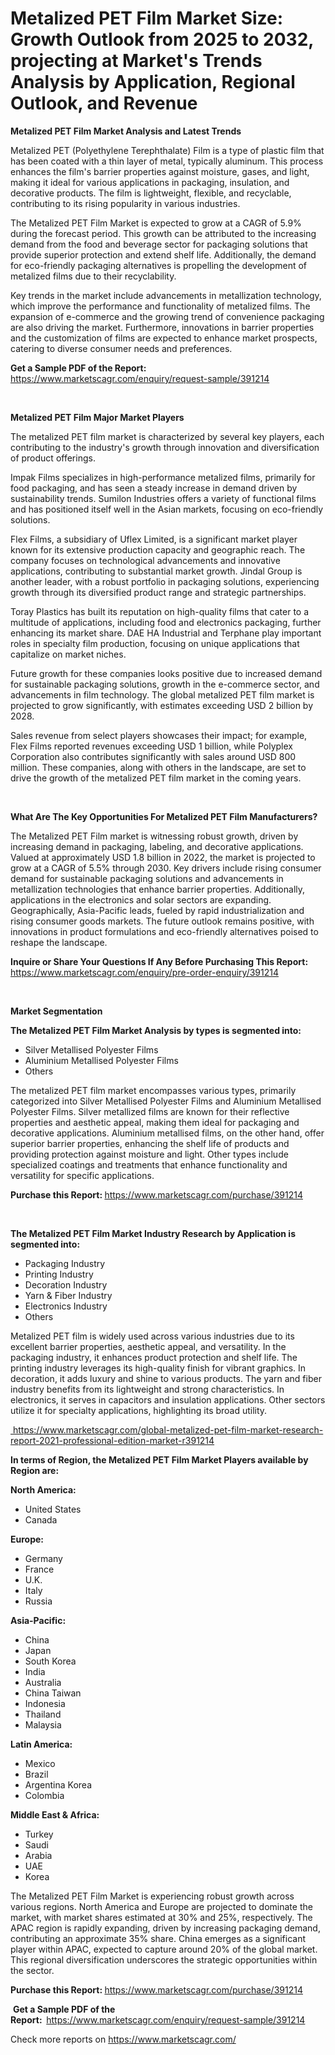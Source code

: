 <p><h1>Metalized PET Film Market Size: Growth Outlook from 2025 to 2032, projecting at Market's Trends Analysis by Application, Regional Outlook, and Revenue</h1></p><p><strong>Metalized PET Film Market Analysis and Latest Trends</strong></p>
<p><p>Metalized PET (Polyethylene Terephthalate) Film is a type of plastic film that has been coated with a thin layer of metal, typically aluminum. This process enhances the film's barrier properties against moisture, gases, and light, making it ideal for various applications in packaging, insulation, and decorative products. The film is lightweight, flexible, and recyclable, contributing to its rising popularity in various industries.</p><p>The Metalized PET Film Market is expected to grow at a CAGR of 5.9% during the forecast period. This growth can be attributed to the increasing demand from the food and beverage sector for packaging solutions that provide superior protection and extend shelf life. Additionally, the demand for eco-friendly packaging alternatives is propelling the development of metalized films due to their recyclability. </p><p>Key trends in the market include advancements in metallization technology, which improve the performance and functionality of metalized films. The expansion of e-commerce and the growing trend of convenience packaging are also driving the market. Furthermore, innovations in barrier properties and the customization of films are expected to enhance market prospects, catering to diverse consumer needs and preferences.</p></p>
<p><strong>Get a Sample PDF of the Report:&nbsp;</strong> <a href="https://www.marketscagr.com/enquiry/request-sample/391214?utm_campaign=2648&utm_medium=2&utm_source=Github&utm_content=ia&utm_term=29032025&utm_id=metalized-pet-film">https://www.marketscagr.com/enquiry/request-sample/391214</a></p>
<p>&nbsp;</p>
<p><strong>Metalized PET Film Major Market Players</strong></p>
<p><p>The metalized PET film market is characterized by several key players, each contributing to the industry's growth through innovation and diversification of product offerings. </p><p>Impak Films specializes in high-performance metalized films, primarily for food packaging, and has seen a steady increase in demand driven by sustainability trends. Sumilon Industries offers a variety of functional films and has positioned itself well in the Asian markets, focusing on eco-friendly solutions.</p><p>Flex Films, a subsidiary of Uflex Limited, is a significant market player known for its extensive production capacity and geographic reach. The company focuses on technological advancements and innovative applications, contributing to substantial market growth. Jindal Group is another leader, with a robust portfolio in packaging solutions, experiencing growth through its diversified product range and strategic partnerships.</p><p>Toray Plastics has built its reputation on high-quality films that cater to a multitude of applications, including food and electronics packaging, further enhancing its market share. DAE HA Industrial and Terphane play important roles in specialty film production, focusing on unique applications that capitalize on market niches.</p><p>Future growth for these companies looks positive due to increased demand for sustainable packaging solutions, growth in the e-commerce sector, and advancements in film technology. The global metalized PET film market is projected to grow significantly, with estimates exceeding USD 2 billion by 2028.</p><p>Sales revenue from select players showcases their impact; for example, Flex Films reported revenues exceeding USD 1 billion, while Polyplex Corporation also contributes significantly with sales around USD 800 million. These companies, along with others in the landscape, are set to drive the growth of the metalized PET film market in the coming years.</p></p>
<p>&nbsp;</p>
<p><strong>What Are The Key Opportunities For Metalized PET Film Manufacturers?</strong></p>
<p><p>The Metalized PET Film market is witnessing robust growth, driven by increasing demand in packaging, labeling, and decorative applications. Valued at approximately USD 1.8 billion in 2022, the market is projected to grow at a CAGR of 5.5% through 2030. Key drivers include rising consumer demand for sustainable packaging solutions and advancements in metallization technologies that enhance barrier properties. Additionally, applications in the electronics and solar sectors are expanding. Geographically, Asia-Pacific leads, fueled by rapid industrialization and rising consumer goods markets. The future outlook remains positive, with innovations in product formulations and eco-friendly alternatives poised to reshape the landscape.</p></p>
<p><strong>Inquire or Share Your Questions If Any Before Purchasing This Report:</strong> <a href="https://www.marketscagr.com/enquiry/pre-order-enquiry/391214?utm_campaign=2648&utm_medium=2&utm_source=Github&utm_content=ia&utm_term=29032025&utm_id=metalized-pet-film">https://www.marketscagr.com/enquiry/pre-order-enquiry/391214</a></p>
<p>&nbsp;</p>
<p><strong>Market Segmentation</strong></p>
<p><strong>The Metalized PET Film Market Analysis by types is segmented into:</strong></p>
<p><ul><li>Silver Metallised Polyester Films</li><li>Aluminium Metallised Polyester Films</li><li>Others</li></ul></p>
<p><p>The metalized PET film market encompasses various types, primarily categorized into Silver Metallised Polyester Films and Aluminium Metallised Polyester Films. Silver metallized films are known for their reflective properties and aesthetic appeal, making them ideal for packaging and decorative applications. Aluminium metallised films, on the other hand, offer superior barrier properties, enhancing the shelf life of products and providing protection against moisture and light. Other types include specialized coatings and treatments that enhance functionality and versatility for specific applications.</p></p>
<p><strong>Purchase this Report:&nbsp;</strong><a href="https://www.marketscagr.com/purchase/391214?utm_campaign=2648&utm_medium=2&utm_source=Github&utm_content=ia&utm_term=29032025&utm_id=metalized-pet-film">https://www.marketscagr.com/purchase/391214</a></p>
<p>&nbsp;</p>
<p><strong>The Metalized PET Film Market Industry Research by Application is segmented into:</strong></p>
<p><ul><li>Packaging Industry</li><li>Printing Industry</li><li>Decoration Industry</li><li>Yarn & Fiber Industry</li><li>Electronics Industry</li><li>Others</li></ul></p>
<p><p>Metalized PET film is widely used across various industries due to its excellent barrier properties, aesthetic appeal, and versatility. In the packaging industry, it enhances product protection and shelf life. The printing industry leverages its high-quality finish for vibrant graphics. In decoration, it adds luxury and shine to various products. The yarn and fiber industry benefits from its lightweight and strong characteristics. In electronics, it serves in capacitors and insulation applications. Other sectors utilize it for specialty applications, highlighting its broad utility.</p></p>
<p><a href="https://www.marketscagr.com/global-metalized-pet-film-market-research-report-2021-professional-edition-market-r391214?utm_campaign=2648&utm_medium=2&utm_source=Github&utm_content=ia&utm_term=29032025&utm_id=metalized-pet-film">&nbsp;https://www.marketscagr.com/global-metalized-pet-film-market-research-report-2021-professional-edition-market-r391214</a></p>
<p><strong>In terms of Region, the Metalized PET Film Market Players available by Region are:</strong></p>
<p>
    <p> <strong> North America: </strong>
        <ul>
            <li>United States</li>
            <li>Canada</li>
        </ul>
        </p> 
    <p> <strong> Europe: </strong>
        <ul>
            <li>Germany</li>
            <li>France</li>
            <li>U.K.</li>
            <li>Italy</li>
            <li>Russia</li>
        </ul>
        </p> 
    <p> <strong> Asia-Pacific: </strong>
        <ul>
            <li>China</li>
            <li>Japan</li>
            <li>South Korea</li>
            <li>India</li>
            <li>Australia</li>
            <li>China Taiwan</li>
            <li>Indonesia</li>
            <li>Thailand</li>
            <li>Malaysia</li>
        </ul>
        </p> 
    <p> <strong> Latin America: </strong>
        <ul>
            <li>Mexico</li>
            <li>Brazil</li>
            <li>Argentina Korea</li>
            <li>Colombia</li>
        </ul>
        </p> 
    <p> <strong> Middle East & Africa: </strong>
        <ul>
            <li>Turkey</li>
            <li>Saudi</li>
            <li>Arabia</li>
            <li>UAE</li>
            <li>Korea</li>
        </ul>
    </p>
    </p>
<p><p>The Metalized PET Film Market is experiencing robust growth across various regions. North America and Europe are projected to dominate the market, with market shares estimated at 30% and 25%, respectively. The APAC region is rapidly expanding, driven by increasing packaging demand, contributing an approximate 35% share. China emerges as a significant player within APAC, expected to capture around 20% of the global market. This regional diversification underscores the strategic opportunities within the sector.</p></p>
<p><strong>Purchase this Report: </strong><a href="https://www.marketscagr.com/purchase/391214?utm_campaign=2648&utm_medium=2&utm_source=Github&utm_content=ia&utm_term=29032025&utm_id=metalized-pet-film">https://www.marketscagr.com/purchase/391214</a></p>
<p>&nbsp;<strong>Get a Sample PDF of the Report:&nbsp;&nbsp;</strong><a href="https://www.marketscagr.com/enquiry/request-sample/391214?utm_campaign=2648&utm_medium=2&utm_source=Github&utm_content=ia&utm_term=29032025&utm_id=metalized-pet-film">https://www.marketscagr.com/enquiry/request-sample/391214</a></p>
<p><strong></strong></p>
<p>Check more reports on <a href="https://www.marketscagr.com/?utm_campaign=2648&utm_medium=2&utm_source=Github&utm_content=ia&utm_term=29032025&utm_id=metalized-pet-film">https://www.marketscagr.com/</a></p>